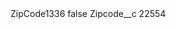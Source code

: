 <?xml version="1.0" encoding="UTF-8"?>
<CustomMetadata xmlns="http://soap.sforce.com/2006/04/metadata" xmlns:xsi="http://www.w3.org/2001/XMLSchema-instance" xmlns:xsd="http://www.w3.org/2001/XMLSchema">
    <label>ZipCode1336</label>
    <protected>false</protected>
    <values>
        <field>Zipcode__c</field>
        <value xsi:type="xsd:string">22554</value>
    </values>
</CustomMetadata>
